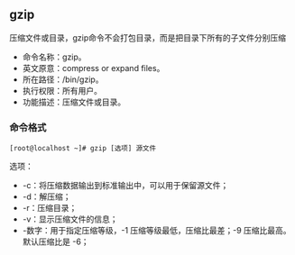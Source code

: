 ##  gzip

压缩文件或目录，gzip命令不会打包目录，而是把目录下所有的子文件分别压缩

- 命令名称：gzip。
-  英文原意：compress or expand files。
-  所在路径：/bin/gzip。
-  执行权限：所有用户。
-  功能描述：压缩文件或目录。

###   命令格式

```
[root@localhost ~]# gzip [选项] 源文件
```

选项： 

-  -c：将压缩数据输出到标准输出中，可以用于保留源文件；
-  -d：解压缩；
-  -r：压缩目录；
-  -v：显示压缩文件的信息；
-  -数字：用于指定压缩等级，-1 压缩等级最低，压缩比最差；-9 压缩比最高。默认压缩比是 -6；